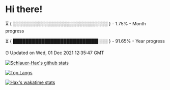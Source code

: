 # Hi there!

⏳ { ░░░░░░░░░░░░░░░░░░░░░░░░░░░░░░ } - 1.75% - Month progress

⏳ { ███████████████████████████░░░ } - 91.65% - Year progress

⏰ Updated on Wed, 01 Dec 2021 12:35:47 GMT


[![Schlauer-Hax's github stats](https://github-readme-stats.vercel.app/api?username=Schlauer-Hax&show_icons=true&theme=dark&count_private=true)](https://github.com/Schlauer-Hax)


[![Top Langs](https://github-readme-stats.vercel.app/api/top-langs/?username=Schlauer-Hax&layout=compact&theme=dark)](https://github.com/Schlauer-Hax?tab=repositories)


[![Hax's wakatime stats](https://github-readme-stats.vercel.app/api/wakatime?username=Hax&theme=dark)](https://wakatime.com/@Hax)

